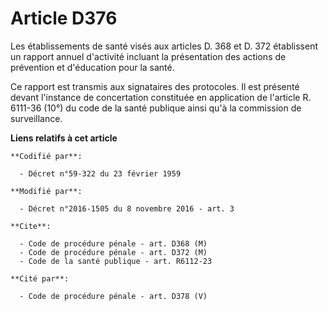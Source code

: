 # Article D376

Les établissements de santé visés aux articles D. 368 et D. 372 établissent un rapport annuel d'activité incluant la
présentation des actions de prévention et d'éducation pour la santé. 

Ce rapport est transmis aux signataires des protocoles. Il est présenté devant l'instance de concertation constituée en
application de l'article R. 6111-36 (10°) du code de la santé publique ainsi qu'à la commission de surveillance.

**Liens relatifs à cet article**

	**Codifié par**:

	  - Décret n°59-322 du 23 février 1959

	**Modifié par**:

	  - Décret n°2016-1505 du 8 novembre 2016 - art. 3

	**Cite**:

	  - Code de procédure pénale - art. D368 (M)
	  - Code de procédure pénale - art. D372 (M)
	  - Code de la santé publique - art. R6112-23

	**Cité par**:

	  - Code de procédure pénale - art. D378 (V)
